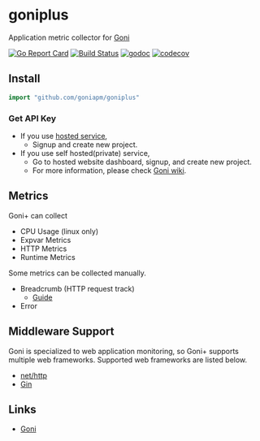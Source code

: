 # goniplus
Application metric collector for [Goni](https://github.com/goniapm/goni)

[![Go Report Card](https://goreportcard.com/badge/github.com/goniapm/goniplus)](https://goreportcard.com/report/github.com/goniapm/goniplus) [![Build Status](https://travis-ci.org/goniapm/goniplus.svg?branch=develop)](https://travis-ci.org/goniapm/goniplus) [![godoc](https://img.shields.io/badge/godoc-reference-blue.svg)](https://godoc.org/github.com/goniapm/goniplus) [![codecov](https://codecov.io/gh/goniapm/goniplus/branch/develop/graph/badge.svg)](https://codecov.io/gh/goniapm/goniplus)

## Install

``` go
import "github.com/goniapm/goniplus"
```

### Get API Key
* If you use [hosted service](https://dashboard.goniapm.io),
   * Signup and create new project.
* If you use self hosted(private) service,
   * Go to hosted website dashboard, signup, and create new project.
   * For more information, please check [Goni wiki](https://github.com/goniapm/goni/wiki/Install-Guide).

## Metrics

Goni+ can collect
* CPU Usage (linux only)
* Expvar Metrics
* HTTP Metrics
* Runtime Metrics

Some metrics can be collected manually.
* Breadcrumb (HTTP request track)
  * [Guide](https://github.com/goniapm/goni/wiki/goniplus#transaction-tracking) 
* Error

## Middleware Support
Goni is specialized to web application monitoring, so Goni+ supports multiple web frameworks. Supported web frameworks are listed below.

* [net/http](https://github.com/goniapm/goni/wiki/Quickstart_nethttp)
* [Gin](https://github.com/goniapm/goni/wiki/Quickstart_gin)

## Links
* [Goni](https://github.com/goniapm/goni)
